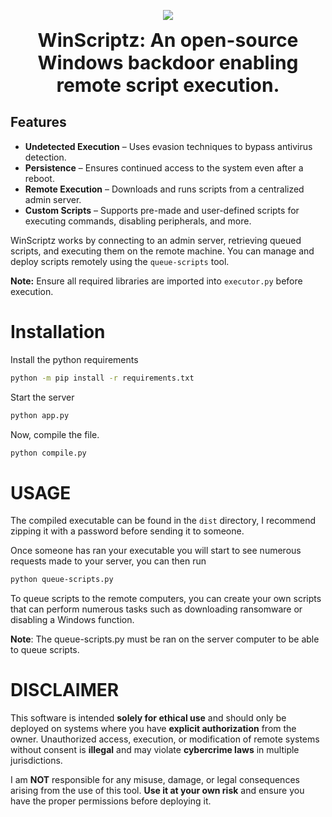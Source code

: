 <p align="center">
  <img src="https://github.com/user-attachments/assets/08ea1e26-1ce6-4917-9391-24f695058475"/>
</p>
<p align="center"><b style="font-size: 30px">WinScriptz: An open-source Windows backdoor enabling remote script execution.</b></p>

## Features  
- **Undetected Execution** – Uses evasion techniques to bypass antivirus detection.  
- **Persistence** – Ensures continued access to the system even after a reboot.  
- **Remote Execution** – Downloads and runs scripts from a centralized admin server.  
- **Custom Scripts** – Supports pre-made and user-defined scripts for executing commands, disabling peripherals, and more.  


WinScriptz works by connecting to an admin server, retrieving queued scripts, and executing them on the remote machine. You can manage and deploy scripts remotely using the `queue-scripts` tool.  

**Note:** Ensure all required libraries are imported into `executor.py` before execution.  

#                                           Installation

Install the python requirements

```sh
python -m pip install -r requirements.txt
```

Start the server

```sh
python app.py
```

Now, compile the file.

```sh
python compile.py
```

#                                           USAGE

The compiled executable can be found in the `dist` directory, I recommend zipping it with a password before sending it to someone.

Once someone has ran your executable you will start to see numerous requests made to your server, you can then run 

```sh
python queue-scripts.py
```

To queue scripts to the remote computers, you can create your own scripts that can perform numerous tasks such as downloading ransomware or disabling a Windows function.

**Note**: The queue-scripts.py must be ran on the server computer to be able to queue scripts.


#                                           DISCLAIMER

This software is intended **solely for ethical use** and should only be deployed on systems where you have **explicit authorization** from the owner. Unauthorized access, execution, or modification of remote systems without consent is **illegal** and may violate **cybercrime laws** in multiple jurisdictions.

I am **NOT** responsible for any misuse, damage, or legal consequences arising from the use of this tool. **Use it at your own risk** and ensure you have the proper permissions before deploying it.

